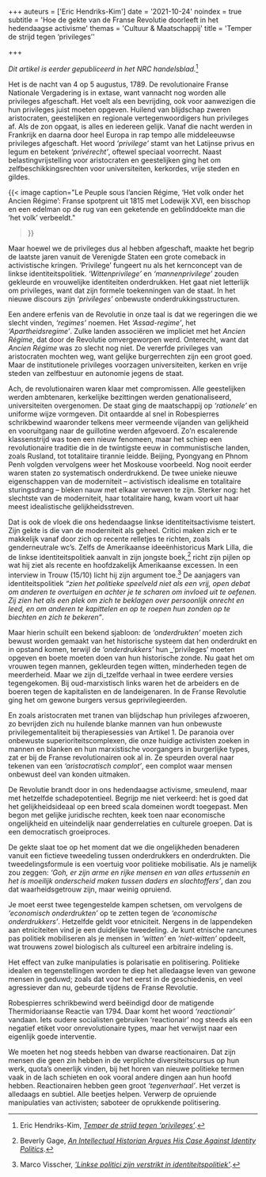+++
auteurs = ['Eric Hendriks-Kim']
date = '2021-10-24'
noindex = true
subtitle = 'Hoe de gekte van de Franse Revolutie doorleeft in het hedendaagse activisme'
themas = 'Cultuur & Maatschappij'
title = 'Temper de strijd tegen ‘privileges’'

+++


_Dit artikel is eerder gepubliceerd in het NRC handelsblad._[^1]

Het is de nacht van 4 op 5 augustus, 1789. De revolutionaire Franse Nationale Vergadering is in extase, want vannacht nog worden alle privileges afgeschaft. Het voelt als een bevrijding, ook voor aanwezigen die hun privileges juist moeten opgeven. Huilend van blijdschap zweren aristocraten, geestelijken en regionale vertegenwoordigers hun privileges af. Als de zon opgaat, is alles en iedereen gelijk. Vanaf die nacht werden in Frankrijk en daarna door heel Europa in rap tempo alle middeleeuwse privileges afgeschaft. Het woord _‘privilege’_ stamt van het Latijnse privus en legum en betekent _‘privérecht’_, oftewel speciaal voorrecht. Naast belastingvrijstelling voor aristocraten en geestelijken ging het om zelfbeschikkingsrechten voor universiteiten, kerkordes, vrije steden en gildes.

{{< image
	caption="Le Peuple sous l’ancien Régime, ‘Het volk onder het Ancien Régime’: Franse spotprent uit 1815 met Lodewijk XVI, een bisschop en een edelman op de rug van een geketende en geblinddoekte man die ‘het volk’ verbeeldt."
>}}

Maar hoewel we de privileges dus al hebben afgeschaft, maakte het begrip de laatste jaren vanuit de Verenigde Staten een grote comeback in activistische kringen. ‘Privilege’ fungeert nu als het kernconcept van de linkse identiteitspolitiek. _‘Wittenprivilege’_ en _‘mannenprivilege’_ zouden gekleurde en vrouwelijke identiteiten onderdrukken. Het gaat niet letterlijk om privileges, want dat zijn formele toekenningen van de staat. In het nieuwe discours zijn _‘privileges’_ onbewuste onderdrukkingsstructuren.

Een andere erfenis van de Revolutie in onze taal is dat we regeringen die we slecht vinden, _‘regimes’_ noemen. Het _‘Assad-regime’_, het _‘Apartheidsregime’_. Zulke landen associëren we impliciet met het _Ancien Régime_, dat door de Revolutie omvergeworpen werd. Onterecht, want dat _Ancien Régime_ was zo slecht nog niet. De vererfde privileges van aristocraten mochten weg, want gelijke burgerrechten zijn een groot goed. Maar de institutionele privileges voorzagen universiteiten, kerken en vrije steden van zelfbestuur en autonomie jegens de staat.

Ach, de revolutionairen waren klaar met compromissen. Alle geestelijken werden ambtenaren, kerkelijke bezittingen werden genationaliseerd, universiteiten overgenomen. De staat ging de maatschappij op _‘rationele’_ en uniforme wijze vormgeven. Dit ontaardde al snel in Robespierres schrikbewind waaronder telkens meer vermeende vijanden van gelijkheid en vooruitgang naar de guillotine werden afgevoerd. Zo’n escalerende klassenstrijd was toen een nieuw fenomeen, maar het schiep een revolutionaire traditie die in de twintigste eeuw in communistische landen, zoals Rusland, tot totalitaire tirannie leidde. Beijing, Pyongyang en Phnom Penh volgden vervolgens weer het Moskouse voorbeeld. Nog nooit eerder waren staten zo systematisch onderdrukkend. De twee unieke nieuwe eigenschappen van de moderniteit – activistisch idealisme en totalitaire sturingsdrang – bleken nauw met elkaar verweven te zijn. Sterker nog: het slechtste van de moderniteit, haar totalitaire hang, kwam voort uit haar meest idealistische gelijkheidsstreven.

Dat is ook de vloek die ons hedendaagse linkse identiteitsactivisme teistert. Zijn gekte is die van de moderniteit als geheel. Critici maken zich er te makkelijk vanaf door zich op recente relletjes te richten, zoals genderneutrale wc’s. Zelfs de Amerikaanse ideeënhistoricus Mark Lilla, die de linkse identiteitspolitiek aanvalt in zijn jongste boek,[^2] richt zijn pijlen op wat hij ziet als recente en hoofdzakelijk Amerikaanse excessen. In een interview in Trouw (15/10) licht hij zijn argument toe.[^3] De aanjagers van identiteitspolitiek _“zien het politieke speelveld niet als een vrij, open debat om anderen te overtuigen en achter je te scharen om invloed uit te oefenen. Zij zien het als een plek om zich te beklagen over persoonlijk onrecht en leed, en om anderen te kapittelen en op te roepen hun zonden op te biechten en zich te bekeren”_.

Maar hierin schuilt een bekend sjabloon: de _‘onderdrukten’_ moeten zich bewust worden gemaakt van het historische systeem dat hen onderdrukt en in opstand komen, terwijl de _‘onderdrukkers’_ hun _‘privileges’ moeten opgeven en boete moeten doen van hun historische zonde. Nu gaat het om vrouwen tegen mannen, gekleurden tegen witten, minderheden tegen de meerderheid. Maar we zijn di_tzelfde verhaal in twee eerdere versies tegengekomen. Bij oud-marxistisch links waren het de arbeiders en de boeren tegen de kapitalisten en de landeigenaren. In de Franse Revolutie ging het om gewone burgers versus geprivilegieerden.

En zoals aristocraten met tranen van blijdschap hun privileges afzwoeren, zo bevrijden zich nu huilende blanke mannen van hun onbewuste privilegementaliteit bij therapiesessies van Artikel 1. De paranoia over onbewuste superioriteitscomplexen, die onze huidige activisten zoeken in mannen en blanken en hun marxistische voorgangers in burgerlijke types, zat er bij de Franse revolutionairen ook al in. Ze speurden overal naar tekenen van een _‘aristocratisch complot’_, een complot waar mensen onbewust deel van konden uitmaken.

De Revolutie brandt door in ons hedendaagse activisme, smeulend, maar met hetzelfde schadepotentieel. Begrijp me niet verkeerd: het is goed dat het gelijkheidsideaal op een breed scala domeinen wordt toegepast. Men begon met gelijke juridische rechten, keek toen naar economische ongelijkheid en uiteindelijk naar genderrelaties en culturele groepen. Dat is een democratisch groeiproces.

De gekte slaat toe op het moment dat we die ongelijkheden benaderen vanuit een fictieve tweedeling tussen onderdrukkers en onderdrukten. Die tweedelingsformule is een voertuig voor politieke mobilisatie. Als je namelijk zou zeggen: _‘Goh, er zijn arme en rijke mensen en van alles ertussenin en het is moeilijk onderscheid maken tussen daders en slachtoffers’_, dan zou dat waarheidsgetrouw zijn, maar weinig opruiend.

Je moet eerst twee tegengestelde kampen schetsen, om vervolgens de _‘economisch onderdrukten’_ op te zetten tegen de _‘economische onderdrukkers’_. Hetzelfde geldt voor etniciteit. Nergens in de lappendeken aan etniciteiten vind je een duidelijke tweedeling. Je kunt etnische rancunes pas politiek mobiliseren als je mensen in _‘witten’_ en _‘niet-witten’_ opdeelt, wat trouwens zowel biologisch als cultureel een arbitraire indeling is.

Het effect van zulke manipulaties is polarisatie en politisering. Politieke idealen en tegenstellingen worden te diep het alledaagse leven van gewone mensen in geduwd; zoals dat voor het eerst in de geschiedenis, en veel agressiever dan nu, gebeurde tijdens de Franse Revolutie.

Robespierres schrikbewind werd beëindigd door de matigende Thermidoriaanse Reactie van 1794. Daar komt het woord _‘reactionair’_ vandaan. Iets oudere socialisten gebruiken ‘reactionair’ nog steeds als een negatief etiket voor onrevolutionaire types, maar het verwijst naar een eigenlijk goede interventie.

We moeten het nog steeds hebben van dwarse reactionairen. Dat zijn mensen die geen zin hebben in de verplichte diversiteitscursus op hun werk, quota’s oneerlijk vinden, bij het horen van nieuwe politieke termen vaak in de lach schieten en ook vooral andere dingen aan hun hoofd hebben. Reactionairen hebben geen groot _‘tegenverhaal’_. Het verzet is alledaags en subtiel. Alle beetjes helpen. Verwerp de opruiende manipulaties van activisten; saboteer de oprukkende politisering.


[^1]: Eric Hendriks-Kim, _[Temper de strijd tegen ‘privileges’](https://www.nrc.nl/nieuws/2017/10/26/temper-de-strijd-tegen-privileges-13691826-a1578885)_.
[^2]: Beverly Gage, _[An Intellectual Historian Argues His Case Against Identity Politics](https://www.nytimes.com/2017/08/15/books/review/mark-lilla-the-once-and-future-liberal.html)_.
[^3]: Marco Visscher, _['Linkse politici zijn verstrikt in identiteitspolitiek'](https://www.trouw.nl/nieuws/linkse-politici-zijn-verstrikt-in-identiteitspolitiek~b42d209c/)_.
